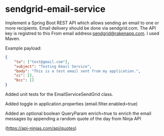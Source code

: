 # sendgrid-email-service
Implement a Spring Boot REST API which allows sending an email to one or more recipients.
Email delivery should be done via sendgrid.com.
The API key is registred to this From email address:sendgrid@rakenapp.com.
I used Maven.

Example payload:
```json
{
    "to": ["test@gmail.com"],
    "subject": "Testing Email Service",
    "body": "This is a test email sent from my application.",
    "cc": [],
    "bcc": []
}
```

Added unit tests for the EmailServiceSendGrid class.

Added toggle in application.properties (email.filter.enabled=true)

Added an optional boolean QueryParam enrich=true to enrich the email messages 
by appending a random quote of the day from Ninja API

(https://api-ninjas.com/api/quotes)